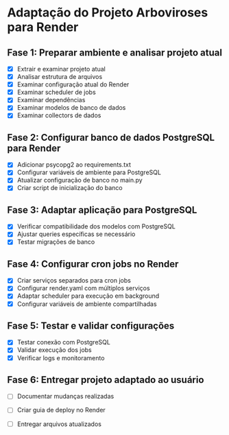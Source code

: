 # Adaptação do Projeto Arboviroses para Render

## Fase 1: Preparar ambiente e analisar projeto atual
- [x] Extrair e examinar projeto atual
- [x] Analisar estrutura de arquivos
- [x] Examinar configuração atual do Render
- [x] Examinar scheduler de jobs
- [x] Examinar dependências
- [x] Examinar modelos de banco de dados
- [x] Examinar collectors de dados

## Fase 2: Configurar banco de dados PostgreSQL para Render
- [x] Adicionar psycopg2 ao requirements.txt
- [x] Configurar variáveis de ambiente para PostgreSQL
- [x] Atualizar configuração de banco no main.py
- [x] Criar script de inicialização do banco

## Fase 3: Adaptar aplicação para PostgreSQL
- [x] Verificar compatibilidade dos modelos com PostgreSQL
- [x] Ajustar queries específicas se necessário
- [x] Testar migrações de banco

## Fase 4: Configurar cron jobs no Render
- [x] Criar serviços separados para cron jobs
- [x] Configurar render.yaml com múltiplos serviços
- [x] Adaptar scheduler para execução em background
- [x] Configurar variáveis de ambiente compartilhadas

## Fase 5: Testar e validar configurações
- [x] Testar conexão com PostgreSQL
- [x] Validar execução dos jobs
- [x] Verificar logs e monitoramento

## Fase 6: Entregar projeto adaptado ao usuário
- [ ] Documentar mudanças realizadas
- [ ] Criar guia de deploy no Render
- [ ] Entregar arquivos atualizados

